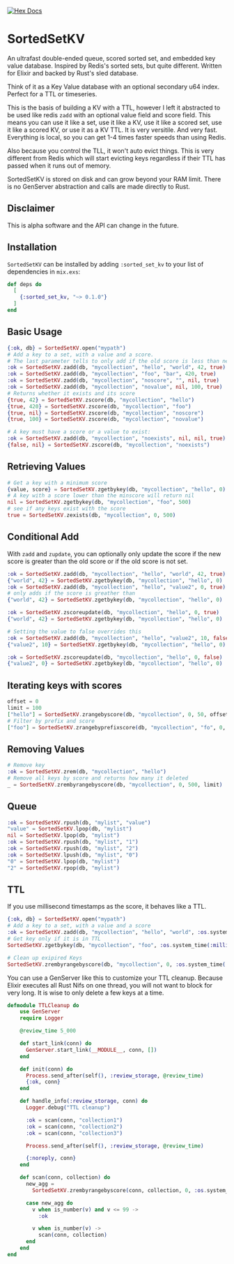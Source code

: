[![Hex Docs](https://img.shields.io/badge/hex-docs-blue.svg)](https://hexdocs.pm/sorted_set_kv/)

# SortedSetKV

An ultrafast double-ended queue, scored sorted set, and embedded key value database. Inspired by Redis's sorted sets, but quite different. Written for Elixir and backed by Rust's sled database.

Think of it as a Key Value database with an optional secondary u64 index. Perfect for a TTL or timeseries.

This is the basis of building a KV with a TTL, however I left it abstracted to be used like redis `zadd` with an optional value field and score field. This means you can use it like a set, use it like a KV, use it like a scored set, use it like a scored KV, or use it as a KV TTL. It is very versitile. And very fast. Everything is local, so you can get 1-4 times faster speeds than using Redis.

Also because you control the TLL, it won't auto evict things. This is very different from Redis which will start evicting keys regardless if their TTL has passed when it runs out of memory.

SortedSetKV is stored on disk and can grow beyond your RAM limit. There is no GenServer abstraction and calls are made directly to Rust.

## Disclaimer

This is alpha software and the API can change in the future.

## Installation

`SortedSetKV` can be installed by adding `:sorted_set_kv` to your list of dependencies in
`mix.exs`:

```elixir
def deps do
  [
    {:sorted_set_kv, "~> 0.1.0"}
  ]
end
```

## Basic Usage
```elixir
{:ok, db} = SortedSetKV.open("mypath")
# Add a key to a set, with a value and a score.
# The last parameter tells to only add if the old score is less than new score.
:ok = SortedSetKV.zadd(db, "mycollection", "hello", "world", 42, true)
:ok = SortedSetKV.zadd(db, "mycollection", "foo", "bar", 420, true)
:ok = SortedSetKV.zadd(db, "mycollection", "noscore", "", nil, true)
:ok = SortedSetKV.zadd(db, "mycollection", "novalue", nil, 100, true)
# Returns whether it exists and its score
{true, 42} = SortedSetKV.zscore(db, "mycollection", "hello")
{true, 420} = SortedSetKV.zscore(db, "mycollection", "foo")
{true, nil} = SortedSetKV.zscore(db, "mycollection", "noscore")
{true, 100} = SortedSetKV.zscore(db, "mycollection", "novalue")

# A key must have a score or a value to exist:
:ok = SortedSetKV.zadd(db, "mycollection", "noexists", nil, nil, true)
{false, nil} = SortedSetKV.zscore(db, "mycollection", "noexists")
```

## Retrieving Values
```elixir
# Get a key with a minimum score
{value, score} = SortedSetKV.zgetbykey(db, "mycollection", "hello", 0)
# A key with a score lower than the minscore will return nil
nil = SortedSetKV.zgetbykey(db, "mycollection", "foo", 500)
# see if any keys exist with the score
true = SortedSetKV.zexists(db, "mycollection", 0, 500)
```

## Conditional Add

With `zadd` and `zupdate`, you can optionally only update the score if the new score is greater than the old score or if the old score is not set.

```elixir
:ok = SortedSetKV.zadd(db, "mycollection", "hello", "world", 42, true)
{"world", 42} = SortedSetKV.zgetbykey(db, "mycollection", "hello", 0)
:ok = SortedSetKV.zadd(db, "mycollection", "hello", "value2", 0, true)
# only adds if the score is greather than
{"world", 42} = SortedSetKV.zgetbykey(db, "mycollection", "hello", 0)

:ok = SortedSetKV.zscoreupdate(db, "mycollection", "hello", 0, true)
{"world", 42} = SortedSetKV.zgetbykey(db, "mycollection", "hello", 0)

# Setting the value to false overrides this
:ok = SortedSetKV.zadd(db, "mycollection", "hello", "value2", 10, false)
{"value2", 10} = SortedSetKV.zgetbykey(db, "mycollection", "hello", 0)

:ok = SortedSetKV.zscoreupdate(db, "mycollection", "hello", 0, false)
{"value2", 0} = SortedSetKV.zgetbykey(db, "mycollection", "hello", 0)
```

## Iterating keys with scores

```elixir
offset = 0
limit = 100
["hello"] = SortedSetKV.zrangebyscore(db, "mycollection", 0, 50, offset, limit)
# Filter by prefix and score
["foo"] = SortedSetKV.zrangebyprefixscore(db, "mycollection", "fo", 0, 500, offset, limit)
```


## Removing Values

```elixir
# Remove key
:ok = SortedSetKV.zrem(db, "mycollection", "hello")
# Remove all keys by score and returns how many it deleted
_ = SortedSetKV.zrembyrangebyscore(db, "mycollection", 0, 500, limit)
```


## Queue

```elixir
:ok = SortedSetKV.rpush(db, "mylist", "value")
"value" = SortedSetKV.lpop(db, "mylist")
nil = SortedSetKV.lpop(db, "mylist")
:ok = SortedSetKV.rpush(db, "mylist", "1")
:ok = SortedSetKV.rpush(db, "mylist", "2")
:ok = SortedSetKV.lpush(db, "mylist", "0")
"0" = SortedSetKV.lpop(db, "mylist")
"2" = SortedSetKV.rpop(db, "mylist")
```

## TTL

If you use millisecond timestamps as the score, it behaves like a TTL.

```elixir
{:ok, db} = SortedSetKV.open("mypath")
# Add a key to a set, with a value and a score
:ok = SortedSetKV.zadd(db, "mycollection", "hello", "world", :os.system_time(:millisecond) + 5000)
# Get key only if it is in TTL
SortedSetKV.zgetbykey(db, "mycollection", "foo", :os.system_time(:millisecond))

# Clean up exipired Keys
SortedSetKV.zrembyrangebyscore(db, "mycollection", 0, :os.system_time(:millisecond))
```

You can use a GenServer like this to customize your TTL cleanup. Because Elixir executes all Rust Nifs on one thread, you will not want to block for very long. It is wise to only delete a few keys at a time.

```elixir
defmodule TTLCleanup do
    use GenServer
    require Logger

    @review_time 5_000

    def start_link(conn) do
      GenServer.start_link(__MODULE__, conn, [])
    end

    def init(conn) do
      Process.send_after(self(), :review_storage, @review_time)
      {:ok, conn}
    end

    def handle_info(:review_storage, conn) do
      Logger.debug("TTL cleanup")

      :ok = scan(conn, "collection1")
      :ok = scan(conn, "collection2")
      :ok = scan(conn, "collection3")

      Process.send_after(self(), :review_storage, @review_time)

      {:noreply, conn}
    end

    def scan(conn, collection) do
      new_agg =
        SortedSetKV.zrembyrangebyscore(conn, collection, 0, :os.system_time(:millisecond), 100)

      case new_agg do
        v when is_number(v) and v <= 99 ->
          :ok

        v when is_number(v) ->
          scan(conn, collection)
      end
    end
end
```
